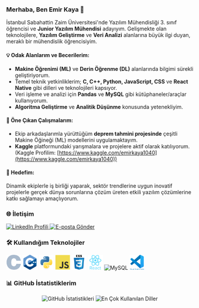 ### Merhaba, Ben Emir Kaya 👋
İstanbul Sabahattin Zaim Üniversitesi'nde Yazılım Mühendisliği 3. sınıf öğrencisi ve **Junior Yazılım Mühendisi** adayıyım. Gelişmekte olan teknolojilere, **Yazılım Geliştirme** ve **Veri Analizi** alanlarına büyük ilgi duyan, meraklı bir mühendislik öğrencisiyim.

#### 💡 Odak Alanlarım ve Becerilerim:
* **Makine Öğrenimi (ML)** ve **Derin Öğrenme (DL)** alanlarında bilgimi sürekli geliştiriyorum.
* Temel teknik yetkinliklerim; **C, C++, Python, JavaScript, CSS** ve **React Native** gibi dilleri ve teknolojileri kapsıyor.
* Veri işleme ve analizi için **Pandas** ve **MySQL** gibi kütüphaneler/araçlar kullanıyorum.
* **Algoritma Geliştirme** ve **Analitik Düşünme** konusunda yetenekliyim.

#### 🚀 Öne Çıkan Çalışmalarım:
* Ekip arkadaşlarımla yürüttüğüm **deprem tahmini projesinde** çeşitli Makine Öğineği (ML) modellerini uygulamaktayım.
* **Kaggle** platformundaki yarışmalara ve projelere aktif olarak katılıyorum. (Kaggle Profilim: [https://www.kaggle.com/emirkaya1040](https://www.kaggle.com/emirkaya1040))

#### 🎯 Hedefim:
Dinamik ekiplerle iş birliği yaparak, sektör trendlerine uygun inovatif projelerle gerçek dünya sorunlarına çözüm üreten etkili yazılım çözümlerine katkı sağlamayı amaçlıyorum.

### 🌐 İletişim

<p align="left">
  <a href="https://linkedin.com/in/emirkayal">
    <img src="https://img.shields.io/badge/LinkedIn-0077B5?style=for-the-badge&logo=linkedin&logoColor=white" alt="LinkedIn Profili" />
  </a>
  <a href="mailto:emirkaya1074@gmail.com">
    <img src="https://img.shields.io/badge/Gmail-D14836?style=for-the-badge&logo=gmail&logoColor=white" alt="E-posta Gönder" />
  </a>
</p>

### 🛠️ Kullandığım Teknolojiler

<p align="left">
  <img src="https://raw.githubusercontent.com/devicons/devicon/master/icons/c/c-original.svg" alt="C" width="40" height="40"/>
  <img src="https://raw.githubusercontent.com/devicons/devicon/master/icons/cplusplus/cplusplus-original.svg" alt="C++" width="40" height="40"/>
  <img src="https://raw.githubusercontent.com/devicons/devicon/master/icons/python/python-original.svg" alt="Python" width="40" height="40"/>
  <img src="https://raw.githubusercontent.com/devicons/devicon/master/icons/javascript/javascript-original.svg" alt="JavaScript" width="40" height="40"/>
  <img src="https://raw.githubusercontent.com/devicons/devicon/master/icons/css3/css3-original-wordmark.svg" alt="CSS" width="40" height="40"/>
  <img src="https://raw.githubusercontent.com/devicons/devicon/master/icons/react/react-original-wordmark.svg" alt="React Native" width="40" height="40"/>
  <img src="https://cdn.jsdelivr.net/gh/devicons/devicon/icons/mysql/mysql-original-wordmark.svg" alt="MySQL" width="40" height="40"/>
  <img src="https://raw.githubusercontent.com/devicons/devicon/master/icons/vscode/vscode-original-wordmark.svg" alt="VS Code" width="40" height="40"/>
</p>

### 📊 GitHub İstatistiklerim

<p align="center">
  <img src="https://github-readme-stats.vercel.app/api?username=Eqa1040&show_icons=true&theme=buefy&hide_border=true&count_private=true" alt="GitHub İstatistikleri" />
  
  <img src="https://github-readme-stats.vercel.app/api/top-langs/?username=Eqa1040&layout=compact&theme=buefy&hide_border=true" alt="En Çok Kullanılan Diller" />
</p>
